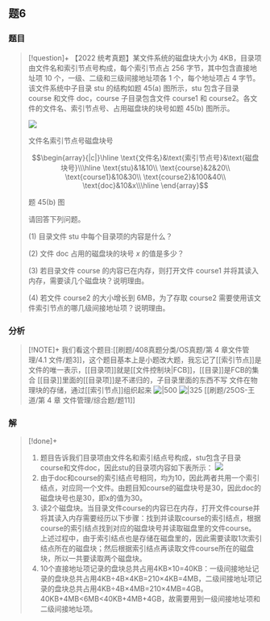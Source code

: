 ## 题6
### 题目
> [!question]+
> 【2022 统考真题】某文件系统的磁盘块大小为 4KB，目录项由文件名和索引节点号构成，每个索引节点占 256 字节，其中包含直接地址项 10 个，一级、二级和三级间接地址项各 1 个，每个地址项占 4 字节。该文件系统中子目录 stu 的结构如题 45(a) 图所示，stu 包含子目录 course 和文件 doc，course 子目录包含文件 course1 和 course2。各文件的文件名、索引节点号、占用磁盘块的块号如题 45(b) 图所示。
> 
> ![](https://img.hwenyi.live/202412161948970.webp)
> 
> 文件名索引节点号磁盘块号
> 
> $$\begin{array}{|c|}\hline \text{文件名}&\text{索引节点号}&\text{磁盘块号}\\\hline \text{stu}&1&10\\ \text{course}&2&20\\ \text{course1}&10&30\\ \text{course2}&100&40\\ \text{doc}&10&x\\\hline \end{array}$$
> 
> 题 45(b) 图
> 
> 请回答下列问题。
> 
> (1) 目录文件 stu 中每个目录项的内容是什么？
> 
> (2) 文件 doc 占用的磁盘块的块号 $x$ 的值是多少？
> 
> (3) 若目录文件 course 的内容已在内存，则打开文件 course1 并将其读入内存，需要读几个磁盘块？说明理由。
> 
> (4) 若文件 course2 的大小增长到 6MB，为了存取 course2 需要使用该文件索引节点的哪几级间接地址项？说明理由。
### 分析
> [!NOTE]+
> 我们看这个题目:[[刷题/408真题分类/OS真题/第 4 章文件管理/4.1 文件/题3]]，这个题目基本上是小题改大题，我忘记了[[索引节点]]是文件的唯一表示，[[目录项]]就是[[文件控制块|FCB]]，[[目录]]是FCB的集合
> [[目录]]里面的[[目录项]]是不递归的，子目录里面的东西不写
> 文件在物理块的存储，通过[[索引节点]]组织起来
> ![|500](https://img.hwenyi.live/202412162003483.webp)
> ![|325](https://img.hwenyi.live/202412162033782.webp)
> [[刷题/25OS-王道/第 4 章 文件管理/综合题/题11]]
### 解
> [!done]+
> 1. 题目告诉我们目录项由文件名和索引结点号构成，stu包含子目录course和文件doc，因此stu的目录项内容如下表所示：
>  ![](https://img.hwenyi.live/202411091346445.webp)
> 2. 由于doc和course的索引结点号相同，均为10，因此两者共用一个索引结点，对应同一个文件。由题目知course的磁盘块号是30，因此doc的磁盘块号也是30，即x的值为30。
> 3. 读2个磁盘块。当目录文件course的内容已在内存，打开文件course并将其读入内存需要经历以下步骤：找到并读取course的索引结点，根据course的索引结点找到对应的磁盘块号并读取磁盘里的文件course。上述过程中，由于索引结点也是存储在磁盘里的，因此需要读取1次索引结点所在的磁盘块；然后根据索引结点再读取文件course所在的磁盘块，所以一共要读取两个磁盘块。
> 4. 10个直接地址项记录的盘块总共占用4KB×10=40KB：一级间接地址记录的盘块总共占用4KB÷4B×4KB=210×4KB=4MB，二级间接地址项记录的盘块总共占用4KB÷4B×4MB=210×4MB=4GB。40KB+4MB<6MB<40KB+4MB+4GB，故需要用到一级间接地址项和二级间接地址项。